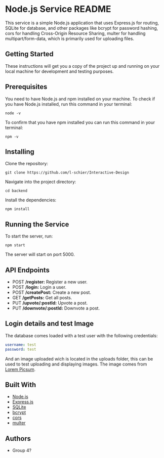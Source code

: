 # Node.js Service README
This service is a simple Node.js application that uses Express.js for routing, SQLite for database, and other packages like bcrypt for password hashing, cors for handling Cross-Origin Resource Sharing, multer for handling multipart/form-data, which is primarily used for uploading files.

## Getting Started
These instructions will get you a copy of the project up and running on your local machine for development and testing purposes.

## Prerequisites
You need to have Node.js and npm installed on your machine. To check if you have Node.js installed, run this command in your terminal:
```shell
node -v
```

To confirm that you have npm installed you can run this command in your terminal:
```shell
npm -v
```

## Installing
Clone the repository:
```shell
git clone https://github.com/l-schier/Interactive-Design
```

Navigate into the project directory:
```shell
cd backend
```

Install the dependencies:
```shell
npm install
```

## Running the Service
To start the server, run:
```shell
npm start
```
The server will start on port 5000.
## API Endpoints
* POST **/register:** Register a new user.
* POST **/login:** Login a user.
* POST **/createPost:** Create a new post.
* GET **/getPosts:** Get all posts.
* PUT **/upvote/:postId:** Upvote a post.
* PUT **/downvote/:postId:** Downvote a post.

## Login details and test Image
The database comes loaded with a test user with the following credentials:
```yaml
username: test
password: test
```
And an image uploaded wich is located in the uploads folder, this can be used to test uploading and displaying images. The image comes from [Lorem Picsum](https://picsum.photos/).

## Built With
* [Node.js](https://nodejs.org/)
* [Express.js](https://expressjs.com/)
* [SQLite](https://www.sqlite.org/index.html)
* [bcrypt](https://www.npmjs.com/package/bcrypt)
* [cors](https://www.npmjs.com/package/cors)
* [multer](https://www.npmjs.com/package/multer)

## Authors
* Group 4?
